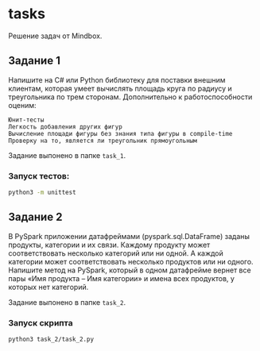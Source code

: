 # tasks

Решение задач от Mindbox.

## Задание 1
Напишите на C# или Python библиотеку для поставки внешним клиентам, которая умеет вычислять площадь круга по радиусу и треугольника по трем сторонам. Дополнительно к работоспособности оценим:

    Юнит-тесты
    Легкость добавления других фигур
    Вычисление площади фигуры без знания типа фигуры в compile-time
    Проверку на то, является ли треугольник прямоугольным

Задание выпонено в папке `task_1`.

### Запуск тестов:
```bash
python3 -m unittest
```

## Задание 2

В PySpark приложении датафреймами (pyspark.sql.DataFrame) заданы продукты, категории и их связи. Каждому продукту может соответствовать несколько категорий или ни одной. А каждой категории может соответствовать несколько продуктов или ни одного. Напишите метод на PySpark, который в одном датафрейме вернет все пары «Имя продукта – Имя категории» и имена всех продуктов, у которых нет категорий.

Задание выпонено в папке `task_2`.

### Запуск скрипта
```bash
python3 task_2/task_2.py 
```
